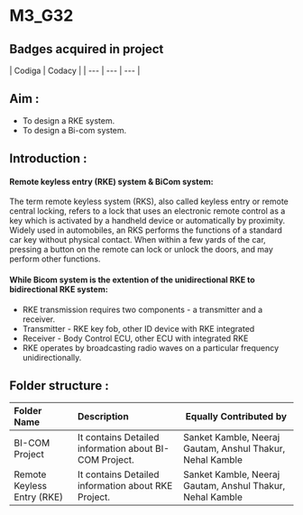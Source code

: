 # M3_G32

## Badges acquired in project
| Codiga | Codacy |
| --- | --- | --- |




## Aim :
* To design a RKE system.
* To design a Bi-com system.

## Introduction :
#### Remote keyless entry (RKE) system & BiCom system:

The term remote keyless system (RKS), also called keyless entry or remote central locking, refers to a lock that uses an electronic remote control as a key which is activated by a handheld device or automatically by proximity.
Widely used in automobiles, an RKS performs the functions of a standard car key without physical contact. When within a few yards of the car, pressing a button on the remote can lock or unlock the doors, and may perform other functions.

#### While Bicom system is the extention of the unidirectional RKE to bidirectional RKE system:
* RKE transmission requires two components - a transmitter and a receiver. 
* Transmitter - RKE key fob, other ID device with RKE integrated 
* Receiver - Body Control ECU, other ECU with integrated RKE 
* RKE operates by broadcasting radio waves on a particular frequency unidirectionally. 
 
 
## Folder structure :
|   Folder Name        |      Description              |    Equally Contributed by           
|:-------------------- |:------------------------------|-----------------------------------------|
| BI-COM Project       | It contains Detailed information about BI-COM Project. | Sanket Kamble, Neeraj Gautam, Anshul Thakur, Nehal Kamble|
|Remote Keyless Entry (RKE)|It contains Detailed information about RKE Project. | Sanket Kamble, Neeraj Gautam, Anshul Thakur, Nehal Kamble|

 



